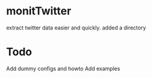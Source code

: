 monitTwitter
============

extract twitter data easier and quickly.
added a directory



Todo
====
Add dummy configs and howto
Add examples 





